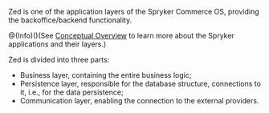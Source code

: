 Zed is one of the application layers of the Spryker Commerce OS, providing the backoffice/backend functionality. 

@(Info)()(See [Conceptual Overview](https://documentation.spryker.com/docs/concept-overview) to learn more about the Spryker applications and their layers.)

Zed is divided into three parts:

* Business layer, containing the entire business logic;
* Persistence layer, responsible for the database structure, connections to it, i.e., for the data persistence;
* Communication layer, enabling the connection to the external providers.

<!--The guides in this section provide a deep insight into each of the layers and their components.-->